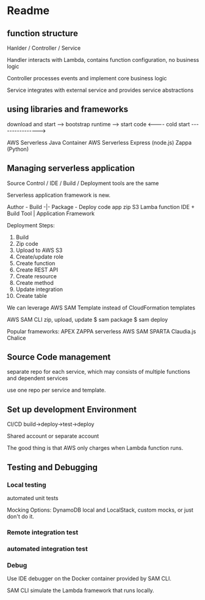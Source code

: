 # Readme

## function structure 

Hanlder / Controller / Service

Handler interacts with Lambda, contains function configuration, no business logic

Controller processes events and implement core business logic

Service integrates with external service and provides service abstractions

## using libraries and frameworks

download and start --> bootstrap runtime --> start code 
<---- cold start       ---------------->

AWS Serverless Java Container
AWS Serverless Express (node.js)
Zappa (Python)

## Managing serverless application 

Source Control / IDE / Build / Deployment tools are the same

Serverless application framework is new. 

Author - Build -|- Package  -   Deploy 
code     app       zip      S3  Lamba function
IDE + Build Tool |  Application Framework

Deployment Steps:
1. Build
2. Zip code
3. Upload to AWS S3
4. Create/update role
5. Create function
6. Create REST API
7. Create resource
8. Create method
9. Update integration
10. Create table

We can leverage AWS SAM Template instead of CloudFormation templates

AWS SAM CLI  zip, upload, update
$ sam package
$ sam deploy

Popular frameworks:
APEX
ZAPPA
serverless
AWS SAM
SPARTA
Claudia.js
Chalice

## Source Code management

separate repo for each service, which may consists of multiple functions and dependent services

use one repo per service and template. 

## Set up development Environment

CI/CD build-\>deploy-\>test-\>deploy

Shared account or separate account

The good thing is that AWS only charges when Lambda function runs. 

## Testing and Debugging

### Local testing

automated unit tests

Mocking Options: DynamoDB local and LocalStack, custom mocks, or just don't do it.

### Remote integration test



### automated integration test 

### Debug

Use IDE debugger on the Docker container provided by SAM CLI. 

SAM CLI simulate the Lambda framework that runs locally. 




